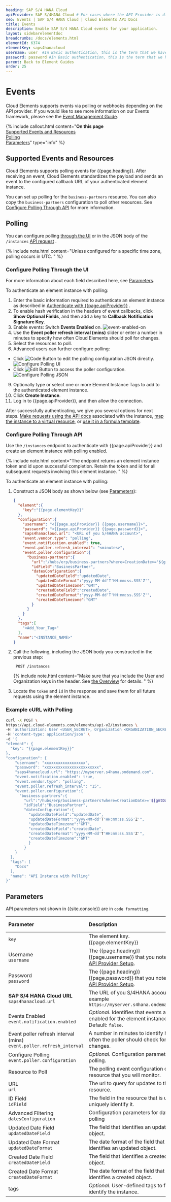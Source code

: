 ```yaml
---
heading: SAP S/4 HANA Cloud
apiProvider: SAP S/4HANA Cloud # For cases where the API Provider is different than the element name. e;g;, ServiceNow vs. ServiceNow Oauth
seo: Events | SAP S/4 HANA Cloud | Cloud Elements API Docs
title: Events
description: Enable SAP S/4 HANA Cloud events for your application.
layout: sidebarelementdoc
breadcrumbs: /docs/elements.html
elementId: 6374
elementKey: saps4hanacloud
username: user  #In Basic authentication, this is the term that we have mapped to our "username" parameter
password: password #In Basic authentication, this is the term that we have mapped to our "password" parameter
parent: Back to Element Guides
order: 25
---
```


# Events

Cloud Elements supports events via polling or webhooks depending on the API provider. If you would like to see more information on our Events framework, please see the [Event Management Guide](/docs/platform/event-management/index.html).

{% include callout.html content="<strong>On this page</strong></br><a href=#supported-events-and-resources>Supported Events and Resources</a></br><a href=#polling>Polling</a></br><a href=#parameters>Parameters</a>" type="info" %}

## Supported Events and Resources

Cloud Elements supports polling events for {{page.heading}}. After receiving an event, Cloud Elements standardizes the payload and sends an event to the configured callback URL of your authenticated element instance.

You can set up polling for the `business-partners` resource. You can also copy the `business-partners` configuration to poll other resources. See [Configure Polling Through API](#configure-polling-through-api) for more information.

## Polling

You can configure polling [through the UI](#configure-polling-through-the-ui) or in the JSON body of the `/instances` [API request](#configure-polling-through-api) .

{% include note.html content="Unless configured for a specific time zone, polling occurs in UTC.  " %}

### Configure Polling Through the UI

For more information about each field described here, see [Parameters](#parameters).

To authenticate an element instance with polling:

1. Enter the basic information required to authenticate an element instance as described in [Authenticate with {{page.apiProvider}}](authenticate.html) .
2. To enable hash verification in the headers of event callbacks, click **Show Optional Fields**, and then add a key to **Callback Notification Signature Key**.
2. Enable events: Switch **Events Enabled** on.
![event-enabled-on](/assets/img/elements/event-enabled-on.png)
4. Use the **Event poller refresh interval (mins)** slider or enter a number in minutes to specify how often Cloud Elements should poll for changes.
5. Select the resources to poll.
6. Advanced users can further configure polling:
  - Click <img src="/assets/img/platform-icons/code.png" alt="Code Button" class="inlineImage"> to edit the polling configuration JSON directly.
  ![Configure Polling UI](/assets/img/elements/configure-polling-json.gif)
  - Click <img src="/assets/img/platform-icons/pencil.png" alt="Edit Button" class="inlineImage"> to access the poller configuration.
  ![Configure Polling JSON](/assets/img/elements/configure-polling2.gif)
9. Optionally type or select one or more Element Instance Tags to add to the authenticated element instance.
7. Click **Create Instance**.
8. Log in to {{page.apiProvider}}, and then allow the connection.

After successfully authenticating, we give you several options for next steps. [Make requests using the API docs](https://docs.cloud-elements.com/home/view-element-api-docs#test-an-element-instance) associated with the instance, [map the instance to a virtual resource](https://docs.cloud-elements.com/home/common-object), or [use it in a formula template](https://docs.cloud-elements.com/home/build-formula-templates).

### Configure Polling Through API

Use the `/instances` endpoint to authenticate with {{page.apiProvider}} and create an element instance with polling enabled.

{% include note.html content="The endpoint returns an element instance token and id upon successful completion. Retain the token and id for all subsequent requests involving this element instance.  " %}

To authenticate an element instance with polling:

1. Construct a JSON body as shown below (see [Parameters](#parameters)):

    ```json
    {
      "element":{
        "key":"{{page.elementKey}}"
      },
      "configuration":{
        "username": "<{{page.apiProvider}} {{page.username}}>",
        "password": "<{{page.apiProvider}} {{page.password}}>",
        "saps4hanacloud.url": "<URL of you S/4HANA account>",
        "event.vendor.type": "polling",
        "event.notification.enabled": true,
        "event.poller.refresh_interval": "<minutes>",
        "event.poller.configuration":{
          "business-partners":{
            "url":"/hubs/erp/business-partners?where=CreationDate>='${gmtDate:yyyy-MM-dd'T'HH:mm:ss}' or LastChangeDate>='${date:yyyy-MM-dd'T'HH:mm:ss}'",
            "idField":"BusinessPartner",
            "datesConfiguration":{
              "updatedDateField":"updatedDate",
              "updatedDateFormat":"yyyy-MM-dd'T'HH:mm:ss.SSS'Z'",
              "updatedDateTimezone":"GMT",
              "createdDateField":"createdDate",
              "createdDateFormat":"yyyy-MM-dd'T'HH:mm:ss.SSS'Z'",
              "createdDateTimezone":"GMT"
            }
          }
        }
      },
      "tags":[
        "<Add_Your_Tag>"
      ],
      "name":"<INSTANCE_NAME>"
    }
    ```

1. Call the following, including the JSON body you constructed in the previous step:

        POST /instances

    {% include note.html content="Make sure that you include the User and Organization keys in the header. See <a href=index.html#authenticating-with-cloud-elements>the Overview</a> for details. " %}

1. Locate the `token` and `id` in the response and save them for all future requests using the element instance.


### Example cURL with Polling

```bash
curl -X POST \
https://api.cloud-elements.com/elements/api-v2/instances \
-H 'authorization: User <USER_SECRET>, Organization <ORGANIZATION_SECRET>' \
-H 'content-type: application/json' \
-d '{
"element": {
  "key": "{{page.elementKey}}"
},
"configuration": {
    "username": "xxxxxxxxxxxxxxxxxx",
    "password": "xxxxxxxxxxxxxxxxxxxxxxxx",
    "saps4hanacloud.url": "https://myserver.s4hana.ondemand.com",
    "event.notification.enabled": true,
    "event.vendor.type": "polling",
    "event.poller.refresh_interval": "15",
    "event.poller.configuration":{
      "business-partners":{
        "url":"/hubs/erp/business-partners?where=CreationDate>='${gmtDate:yyyy-MM-dd'T'HH:mm:ss}' or LastChangeDate>='${date:yyyy-MM-dd'T'HH:mm:ss}'",
        "idField":"BusinessPartner",
        "datesConfiguration":{
          "updatedDateField":"updatedDate",
          "updatedDateFormat":"yyyy-MM-dd'T'HH:mm:ss.SSS'Z'",
          "updatedDateTimezone":"GMT",
          "createdDateField":"createdDate",
          "createdDateFormat":"yyyy-MM-dd'T'HH:mm:ss.SSS'Z'",
          "createdDateTimezone":"GMT"
          }
    	}
    }
  },
  "tags": [
    "Docs"
  ],
  "name": "API Instance with Polling"
}'
```

## Parameters

API parameters not shown in {{site.console}} are in `code formatting`.

| Parameter | Description   | Data Type |
| :------------- | :------------- | :------------- |
| `key` | The element key.<br>{{page.elementKey}}  | string  |
| Username</br>`username` | The {{page.heading}} {{page.username}} that you noted in [API Provider Setup](setup.html). |  string |
| Password</br>`password` | The {{page.heading}} {{page.password}} that you noted in [API Provider Setup](setup.html). | string |
|  **SAP S/4 HANA Cloud URL**</br>`saps4hanacloud.url` |  The URL of you S/4HANA account, for example `https://myserver.s4hana.ondemand.com`   | string  |
| Events Enabled </br>`event.notification.enabled` | *Optional*. Identifies that events are enabled for the element instance.</br>Default: `false`.  | boolean |
| Event poller refresh interval (mins)</br>`event.poller.refresh_interval`  | A number in minutes to identify how often the poller should check for changes. |  number|
| Configure Polling</br>`event.poller.configuration`  | _Optional_. Configuration parameters for polling. | JSON object |
| Resource to Poll  | The polling event configuration of the resource that you will monitor. | JSON object |
| URL</br>`url` | The url to query for updates to the resource.  | String |
| ID Field</br>`idField` | The field in the resource that is used to uniquely identify it.  | String |
| Advanced Filtering</br>`datesConfiguration` | Configuration parameters for dates in polling | JSON Object |
| Updated Date Field</br>`updatedDateField` | The field that identifies an updated object. | String |
| Updated Date Format</br>`updatedDateFormat` | The date format of the field that identifies an updated object.  | String |
| Created Date Field</br>`createdDateField` | The field that identifies a created object. | String |
| Created Date Format</br>`createdDateFormat` | The date format of the field that identifies a created object.  | String |
| tags | *Optional*. User-defined tags to further identify the instance. | string |

